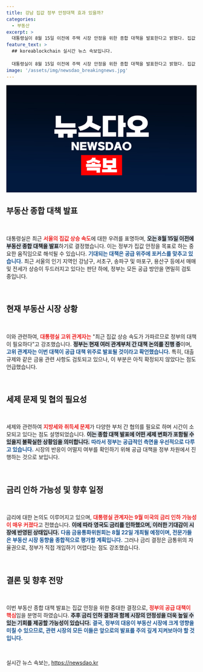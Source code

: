 ```yaml
---
title: 강남 집값 정부 안정대책 효과 있을까?
categories:
  - 부동산
excerpt: >
  대통령실이 8월 15일 이전에 주택 시장 안정을 위한 종합 대책을 발표한다고 밝혔다. 집값 상승에 대한 우려 속, 공급 중심의 대책과 함께 대출 규제 검토도 예고되며 이목이 집중되고 있다.
feature_text: >
  ## koreablockchain 실시간 뉴스 속보입니다.

  대통령실이 8월 15일 이전에 주택 시장 안정을 위한 종합 대책을 발표한다고 밝혔다. 집값 상승에 대한 우려 속, 공급 중심의 대책과 함께 대출 규제 검토도 예고되며 이목이 집중되고 있다.
image: '/assets/img/newsdao_breakingnews.jpg'
---
```


<p><img src="/assets/img/newsdao_breakingnews.jpg" alt="koreablockchain 속보" /></p>

<h2 data-ke-size="size26">부동산 종합 대책 발표</h2>

<p data-ke-size="size16">&nbsp;</p>

<p>대통령실은 최근 <b><span style="color: #ee2323;">서울의 집값 상승 속도</span></b>에 대한 우려를 표명하며, <b><span style="background-color: #21538527;">오는 8월 15일 이전에 부동산 종합 대책을 발표</span></b>하기로 결정했습니다. 이는 정부가 집값 안정을 목표로 하는 중요한 움직임으로 해석될 수 있습니다. <b><span style="color: #1a5490;">기대되는 대책은 공급 위주에 포커스를 맞추고 있습니다.</span></b> 최근 서울의 인기 지역인 강남구, 서초구, 송파구 및 마포구, 용산구 등에서 매매 및 전세가 상승이 두드러지고 있다는 판단 하에, 정부는 모든 공급 방안을 면밀히 검토 중입니다.</p></p>

<p data-ke-size="size16">&nbsp;</p>

<h2 data-ke-size="size26">현재 부동산 시장 상황</h2>

<p data-ke-size="size16">&nbsp;</p>

<p>이와 관련하여, <b><span style="color: #ee2323;">대통령실 고위 관계자는</span></b> "최근 집값 상승 속도가 가파르므로 정부의 대책이 필요하다"고 강조했습니다. <b><span style="background-color: #21538527;">정부는 현재 여러 관계부처 간 대책 논의를 진행 중</span></b>이며, <b><span style="color: #1a5490;">고위 관계자는 이번 대책이 공급 대책 위주로 발표될 것이라고 확언했습니다.</span></b> 특히, 대출 규제와 같은 금융 관련 사항도 검토되고 있으나, 이 부분은 아직 확정되지 않았다는 점도 언급했습니다.</p></p>

<p data-ke-size="size16">&nbsp;</p>

<h2 data-ke-size="size26">세제 문제 및 협의 필요성</h2>

<p data-ke-size="size16">&nbsp;</p>

<p>세제와 관련하여 <b><span style="color: #ee2323;">지방세와 취득세 문제</span></b>가 다양한 부처 간 협의를 필요로 하며 시간이 소모되고 있다는 점도 설명되었습니다. <b><span style="background-color: #21538527;">이는 종합 대책 발표에 어떤 세제 변화가 포함될 수 있을지 불확실한 상황임을 의미합니다.</span></b> <b><span style="color: #1a5490;">따라서 정부는 공급적인 측면을 우선적으로 다루고 있습니다.</span></b> 시장의 반응이 어떨지 여부를 확인하기 위해 공급 대책을 정부 차원에서 진행하는 것으로 보입니다.</p></p>

<p data-ke-size="size16">&nbsp;</p>

<h2 data-ke-size="size26">금리 인하 가능성 및 향후 일정</h2>

<p data-ke-size="size16">&nbsp;</p>

<p>금리에 대한 논의도 이루어지고 있으며, <b><span style="color: #ee2323;">대통령실 관계자는 9월 미국의 금리 인하 가능성이 매우 커졌다</span></b>고 전했습니다. <b><span style="background-color: #21538527;">이에 따라 영국도 금리를 인하했으며, 이러한 기대감이 시장에 반영된 상태입니다.</span></b> <b><span style="color: #1a5490;">다음 금융통화위원회는 8월 22일 개최될 예정이며, 전문가들은 부동산 시장 동향을 종합적으로 평가할 계획입니다.</span></b> 그러나 금리 결정은 금통위의 자율권으로, 정부가 직접 개입하기 어렵다는 점도 강조했습니다.</p></p>

<p data-ke-size="size16">&nbsp;</p>

<h2 data-ke-size="size26">결론 및 향후 전망</h2>

<p data-ke-size="size16">&nbsp;</p>

<p>이번 부동산 종합 대책 발표는 집값 안정을 위한 중대한 결정으로, <b><span style="color: #ee2323;">정부의 공급 대책이 핵심</span></b>임을 분명히 하였습니다. <b><span style="background-color: #21538527;">추후 금리 인하 결정과 함께 시장의 안정성을 더욱 높일 수 있는 기회를 제공할 가능성이 있습니다.</span></b> <b><span style="color: #1a5490;">결국, 정부의 대응이 부동산 시장에 크게 영향을 미칠 수 있으므로, 관련 시장의 모든 이들은 앞으로의 발표를 주의 깊게 지켜보아야 할 것입니다.</span></b> </p>

<p data-ke-size="size16">&nbsp;</p>
실시간 뉴스 속보는, <a href="https://newsdao.kr" rel="dofollow">https://newsdao.kr</a>


